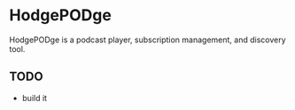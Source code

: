 # HodgePODge

HodgePODge is a podcast player, subscription management, and discovery tool.

## TODO

- build it